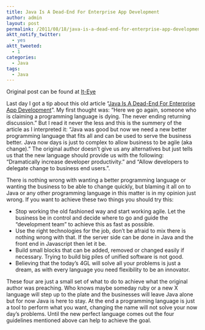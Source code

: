 ```yaml
---
title: Java Is A Dead-End For Enterprise App Development
author: admin
layout: post
permalink: /2011/08/18/java-is-a-dead-end-for-enterprise-app-development/
aktt_notify_twitter:
  - yes
aktt_tweeted:
  - 1
categories:
  - Java
tags:
  - Java
---
```

Original post can be found at [It-Eye][1]

Last day I got a tip about this old article “[Java Is A Dead-End For Enterprise App Development][2]”. My first thought was: “Here we go again, someone who is claiming a programming language is dying. The never ending returning discussion.” But I read it never the less <!--more-->and this is the summery of the article as I interpreted it: “Java was good but now we need a new better programming language that fits all and can be used to serve the business better. Java now days is just to complex to allow business to be agile (aka change).” The original author doesn’t give us any alternatives but just tells us that the new language should provide us with the following: “Dramatically increase developer productivity.” and “Allow developers to delegate change to business end users.”.

  
There is nothing wrong with wanting a better programming language or wanting the business to be able to change quickly, but blaming it all on to Java or any other programming language in this matter is in my opinion just wrong. If you want to achieve these two things you should try this:

  * Stop working the old fashioned way and start working agile. Let the business be in control and decide where to go and guide the “development team” to achieve this as fast as possible.
  * Use the right technologies for the job, don’t be afraid to mix there is nothing wrong with that. If the server side can be done in Java and the front end in Javascript then let it be.
  * Build small blocks that can be added, removed or changed easily if necessary. Trying to build big piles of unified software is not good.
  * Believing that the today’s 4GL will solve all your problems is just a dream, as with every language you need flexibility to be an innovator.

These four are just a small set of what to do to achieve what the original author was preaching. Who knows maybe someday ruby or a new X language will step up to the plate and the businesses will leave Java alone but for now Java is here to stay. At the end a programming language is just a tool to perform what you want, changing the name will not solve your now day’s problems. Until the new perfect language comes out the four guidelines mentioned above can help to achieve the goal.

 [1]: http://www.it-eye.nl/2011/08/17/java-is-a-dead-end-for-enterprise-app-development/
 [2]: http://blogs.forrester.com/mike_gualtieri/10-11-23-java_is_a_dead_end_for_enterprise_app_development